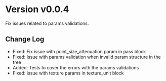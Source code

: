 # Version v0.0.4

Fix issues related to params validations.

## Change Log

- Fixed: Fix issue with point_size_attenuation param in pass block
- Fixed: Issue with params validation when invalid param structure in the tree
- Added: Tests to cover the errors with the params validations
- Fixed: Issue with texture params in texture_unit block
